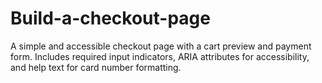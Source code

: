 # Build-a-checkout-page
A simple and accessible checkout page with a cart preview and payment form. Includes required input indicators, ARIA attributes for accessibility, and help text for card number formatting.
